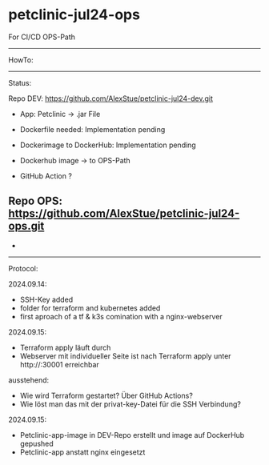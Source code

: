 # petclinic-jul24-ops
For CI/CD OPS-Path

-----------------
HowTo:


-----------------
Status:

Repo DEV: https://github.com/AlexStue/petclinic-jul24-dev.git
- App: Petclinic -> .jar File
+ Dockerfile needed: Implementation pending
+ Dockerimage to DockerHub: Implementation pending
+ Dockerhub image -> to OPS-Path

+ GitHub Action ?

Repo OPS: https://github.com/AlexStue/petclinic-jul24-ops.git
- 
+ 

-----------------
Protocol:

2024.09.14: 
- SSH-Key added
- folder for terraform and kubernetes added
- first aproach of a tf & k3s comination with a nginx-webserver

2024.09.15: 
- Terraform apply läuft durch
- Webserver mit individueller Seite ist nach Terraform apply unter http://<DTS-IP>:30001 erreichbar

ausstehend: 
- Wie wird Terraform gestartet? Über GitHub Actions? 
- Wie löst man das mit der privat-key-Datei für die SSH Verbindung?

2024.09.15: 
- Petclinic-app-image in DEV-Repo erstellt und image auf DockerHub gepushed
- Petclinic-app anstatt nginx eingesetzt